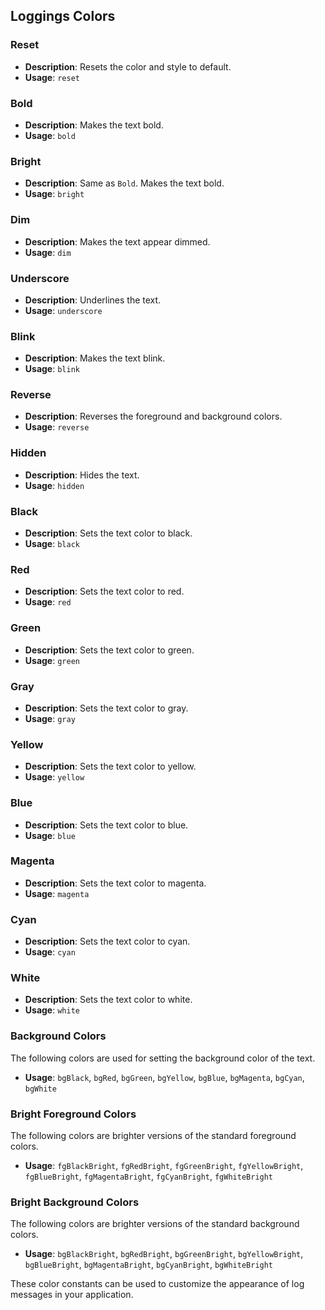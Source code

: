 ## Loggings Colors

### Reset
- **Description**: Resets the color and style to default.
- **Usage**: `reset`

### Bold
- **Description**: Makes the text bold.
- **Usage**: `bold`

### Bright
- **Description**: Same as `Bold`. Makes the text bold.
- **Usage**: `bright`

### Dim
- **Description**: Makes the text appear dimmed.
- **Usage**: `dim`

### Underscore
- **Description**: Underlines the text.
- **Usage**: `underscore`

### Blink
- **Description**: Makes the text blink.
- **Usage**: `blink`

### Reverse
- **Description**: Reverses the foreground and background colors.
- **Usage**: `reverse`

### Hidden
- **Description**: Hides the text.
- **Usage**: `hidden`

### Black
- **Description**: Sets the text color to black.
- **Usage**: `black`

### Red
- **Description**: Sets the text color to red.
- **Usage**: `red`

### Green
- **Description**: Sets the text color to green.
- **Usage**: `green`

### Gray
- **Description**: Sets the text color to gray.
- **Usage**: `gray`

### Yellow
- **Description**: Sets the text color to yellow.
- **Usage**: `yellow`

### Blue
- **Description**: Sets the text color to blue.
- **Usage**: `blue`

### Magenta
- **Description**: Sets the text color to magenta.
- **Usage**: `magenta`

### Cyan
- **Description**: Sets the text color to cyan.
- **Usage**: `cyan`

### White
- **Description**: Sets the text color to white.
- **Usage**: `white`

### Background Colors
The following colors are used for setting the background color of the text.

- **Usage**: `bgBlack`, `bgRed`, `bgGreen`, `bgYellow`, `bgBlue`, `bgMagenta`, `bgCyan`, `bgWhite`

### Bright Foreground Colors
The following colors are brighter versions of the standard foreground colors.

- **Usage**: `fgBlackBright`, `fgRedBright`, `fgGreenBright`, `fgYellowBright`, `fgBlueBright`, `fgMagentaBright`, `fgCyanBright`, `fgWhiteBright`

### Bright Background Colors
The following colors are brighter versions of the standard background colors.

- **Usage**: `bgBlackBright`, `bgRedBright`, `bgGreenBright`, `bgYellowBright`, `bgBlueBright`, `bgMagentaBright`, `bgCyanBright`, `bgWhiteBright`

These color constants can be used to customize the appearance of log messages in your application.